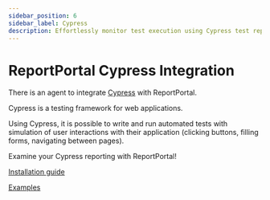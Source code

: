 ```yaml
---
sidebar_position: 6
sidebar_label: Cypress
description: Effortlessly monitor test execution using Cypress test reporting with ReportPortal.
---
```


# ReportPortal Cypress Integration

There is an agent to integrate [Cypress](https://www.cypress.io/) with ReportPortal.

Cypress is a testing framework for web applications.

Using Cypress, it is possible to write and run automated tests with simulation of user interactions with their application (clicking buttons, filling forms, navigating between pages).

Examine your Cypress reporting with ReportPortal!

[Installation guide](https://github.com/reportportal/agent-js-cypress#readme)

[Examples](https://github.com/reportportal/examples-js/tree/master/example-cypress)
